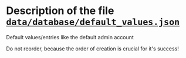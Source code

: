 # Description of the file [`data/database/default_values.json`](./default_values.json)

Default values/entries like the default admin account

Do not reorder, because the order of creation is crucial for it's success!
